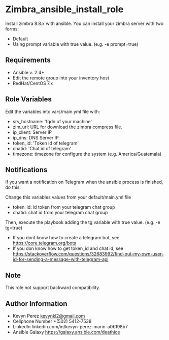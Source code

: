 Zimbra_ansible_install_role
=========
Install zimbra 8.8.x with ansible. You can install your zimbra server with two forms:

- Default
- Using prompt variable with true value. (e.g. -e prompt=true)

Requirements
------------

- Ansible v. 2.4+.
- Edit the remote group into your inventory host
- RedHat/CentOS 7.x

Role Variables
--------------

Edit the variables into vars/main.yml file with:

- srv_hostname: 'fqdn of your machine'
- zim_url: URL for download the zimbra compress file.
- ip_client: Server IP
- ip_dns: DNS Server IP
- token_id: 'Token id of telegram'
- chatid: 'Chat id of telegram'
- timezone: timezone for configure the system (e.g. America/Guatemala)

Notifications
-------------

If you want a notification on Telegram when the ansible process is finished, do this:

Change this variables values from your default/main.yml file

- token_id: id token from your telegram chat group
- chatid: chat id from your telegram chat group

Then, execute the playbook adding the tg variable with true value. (e.g. -e tg=true)

- If you dont know how to create a telegram bot, see https://core.telegram.org/bots
- If you don know how to get token_id and chat id, see https://stackoverflow.com/questions/32683992/find-out-my-own-user-id-for-sending-a-message-with-telegram-api

## Note
This role not support backward compatibility.

Author Information
------------------

- Kevyn Perez kevynkl2@gmail.com
- Cellphone Number +(502) 5412-7538
- LinkedIn linkedin.com/in/kevyn-perez-marin-a0b198b7
- Ansible Galaxy https://galaxy.ansible.com/deathice
